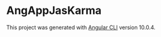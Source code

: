 # AngAppJasKarma

This project was generated with [Angular CLI](https://github.com/angular/angular-cli) version 10.0.4.